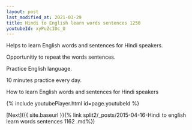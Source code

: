```yaml
---
layout: post
last_modified_at: 2021-03-29
title: Hindi to English learn words sentences 1250 
youtubeId: xyPuZcIDc_U
---
```

 
 
Helps to learn English words and sentences for Hindi speakers.

Opportunitiy to repeat the words sentences. 

Practice English language. 
 
10 minutes practice every day. 
 
How to learn English words and sentences for Hindi speakers 
 
{% include youtubePlayer.html id=page.youtubeId %}
 
 
[Next]({{ site.baseurl }}{% link  split2/_posts/2015-04-16-Hindi to english learn words sentences 1162 .md%})
 
